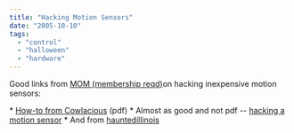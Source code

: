 ```yaml
---
title: "Hacking Motion Sensors"
date: "2005-10-10"
tags: 
  - "control"
  - "halloween"
  - "hardware"
---
```


Good links from [MOM (membership reqd)](http://www.methodzofmadness.com/php/smf/index.php?topic=1781.new#new)on hacking inexpensive motion sensors:

\* [How-to from Cowlacious](http://www.cowlacious.com/SupportDocs/Motion%20Detector%20How-To.pdf) (pdf) \* Almost as good and not pdf -- [hacking a motion sensor](http://www.llund.com/motion/hacking.htm) \* And from [hauntedillinois](http://www.hauntedillinois.com/motion.php)
